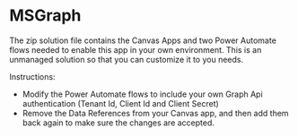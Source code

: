 # MSGraph

The zip solution file contains the Canvas Apps and two Power Automate flows needed to enable this app in your own environment.
This is an unmanaged solution so that you can customize it to you needs.

Instructions:
- Modify the Power Automate flows to include your own Graph Api authentication (Tenant Id, Client Id and Client Secret)
- Remove the Data References from your Canvas app, and then add them back again to make sure the changes are accepted.

